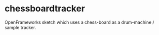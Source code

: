 chessboardtracker
=================

OpenFrameworks sketch which uses a chess-board as a drum-machine / sample tracker.
